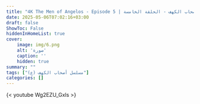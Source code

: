 ```yaml
---
title: "4K The Men of Angelos - Episode 5 | مسلسل أصحاب الكهف - الحلقة الخامسة"
date: 2025-05-06T07:02:16+03:00
draft: false
ShowToc: False
hiddenInHomeList: true
cover:
    image: img/6.png
    alt: 'صورة'
    caption: ''
    hidden: true
summary: ""
tags: ["مسلسل أصحاب الكهف (ع)"]
categories: []
---
```


{< youtube Wg2EZU_Gxls >}  
<br>
